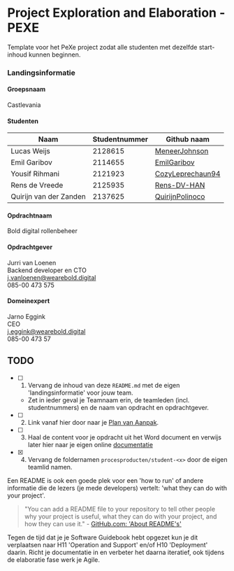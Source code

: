 # Project Exploration and Elaboration - PEXE

Template voor het PeXe project zodat alle studenten met dezelfde start-inhoud kunnen beginnen.

### Landingsinformatie
#### Groepsnaam
Castlevania

#### Studenten
| Naam        | Studentnummer | Github naam                                       |
| ----------- | ------------- | ------------------------------------------------- |
| Lucas Weijs | 2128615       | [MeneerJohnson](https://github.com/MeneerJohnson) |
| Emil Garibov | 2114655      | [EmilGaribov](https://github.com/EmilGaribov) |
| Yousif Rihmani | 2121923    | [CozyLeprechaun94](https://github.com/CozyLeprechaun94) |
| Rens de Vreede | 2125935    | [Rens-DV-HAN](https://github.com/Rens-DV-HAN) |
| Quirijn van der Zanden | 2137625    | [QuirijnPolinoco](https://github.com/QuirijnPolinoco) |

#### Opdrachtnaam
Bold digital rollenbeheer

#### Opdrachtgever
Jurri van Loenen <br>
Backend developer en CTO <br>
j.vanloenen@wearebold.digital <br>
085-00 473 575 <br>

#### Domeinexpert

Jarno Eggink <br>
CEO <br>
j.eggink@wearebold.digital <br>
085-00 473 57

## TODO

- [ ] 1. Vervang de inhoud van deze `README.md` met de eigen 'landingsinformatie' voor jouw team.

  - Zet in ieder geval je Teamnaam erin, de teamleden (incl. studentnummers) en de naam van opdracht en opdrachtgever.
- [ ] 2. Link vanaf hier door naar je [Plan van Aanpak](/procesproducten/plan-van-aanpak).
- [ ] 3. Haal de content voor je opdracht uit het Word document en verwijs later hier naar je eigen online [documentatie](https://aim-ene.github.io/pexe/docs/Projectresultaat/SoftwareGuidebook#github-pages)
- [x] 4. Vervang de foldernamen `procesproducten/student-<x>` door de eigen teamlid namen.

Een README is ook een goede plek voor een 'how to run' of andere informatie die de lezers (je mede developers) vertelt: 'what they can do with your project'.

> "You can add a README file to your repository to tell other people why your project is useful, what they can do with your project, and how they can use it." - [GitHub.com: 'About README's'](https://docs.github.com/en/repositories/managing-your-repositorys-settings-and-features/customizing-your-repository/about-readmes)

Tegen de tijd dat je je Software Guidebook hebt opgezet kun je dit verplaatsen naar H11 'Operation and Support' en/of H10 'Deployment' daarin. Richt je documentatie in en verbeter het daarna iteratief, ook tijdens de elaboratie fase werk je Agile.
